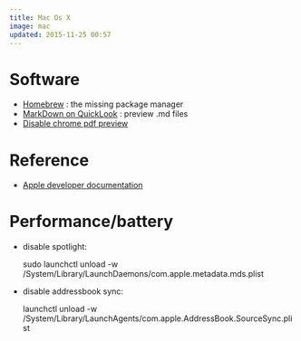 ```yaml
---
title: Mac Os X
image: mac
updated: 2015-11-25 00:57
---
```

# Software

- [Homebrew](http://brew.sh/) : the missing package manager
- [MarkDown on QuickLook](http://moss.io/blog/support-for-markdown-in-osx-quicklook/) : preview .md files
- [Disable chrome pdf preview](http://www.cyberciti.biz/howto/how-to-disable-google-chrome-pdf-viewer/)

# Reference

- [Apple developer documentation](https://developer.apple.com/library/)

# Performance/battery

- disable spotlight: 
  
    sudo launchctl unload -w /System/Library/LaunchDaemons/com.apple.metadata.mds.plist

- disable addressbook sync:

    launchctl unload -w /System/Library/LaunchAgents/com.apple.AddressBook.SourceSync.plist

